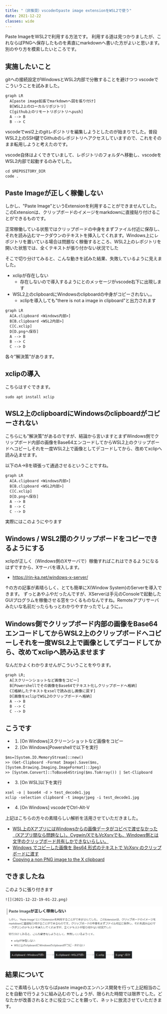 ```yaml
---
title: "（非推奨）vscodeのpaste image extensionをWSL2で使う"
date: 2021-12-22
classes: wide
---
```


Paste ImageをWSL2で利用する方法です。
利用する道は見つかりましたが、これならばPNGへ保存したものを素直にmarkdownへ書いた方がよいと思います。
別のやり方を模索したいところです。

## 実施したいこと

gitへの接続設定がWindowsとWSL2内部で分散することを避けつつ
vscodeでこういうことを試みました。

```mermaid
graph LR
  A[paste image拡張でmarkdownへ図を張り付け]
  B[WSL2上のローカルリポジトリ]
  C[github上のリモートリポジトリへpush]
  A --> B
  B --> C
```

vscodeでwsl2上のgitレポジトリを編集しようとしたのが始まりでした。普段WSL2上のSSH鍵でGithubのレポジトリへアクセスしていますので、これをそのまま転用しようと考えたのです。

vscode自体はよくできていまして、レポジトリのフォルダへ移動し、vscodeをWSL2内部で起動するのみでした。

```shell
cd $REPOSITORY_DIR
code .
```

## Paste Imageが正しく稼働しない

しかし、"Paste Image"というExtensionを利用することができませんてした。
このExtensionは、クリップボードのイメージをmarkdownに直接貼り付けることができるものです。

正常稼働している状態ではクリップボードの中身をまずファイル付近に保存し、それを読み込むマークダウンのテキストを挿入してくれます。Windows上にレポジトリを置いている場合は問題なく稼働するところ、WSL2上のレポジトリを開いた状態では、全くテキストが張り付かない状況でした

そこで切り分けてみると、こんな動きを試みた結果、失敗しているように見えました。

- xclipが存在しない
  - 存在しないので導入するようにとのメッセージがvscode右下に出現します
- WSL2上のclipboardにWindowsのclipboardの中身がコピーされない。。
  - xclipを導入しても"there is not a image in clipboard"と出力されます

```mermaid
graph LR
  A[A.clipboard <Windows内部>]
  B[B.clipboard <WSL2内部>]
  C[C.xclip]
  D[D.pngへ保存]
  A --> B
  B --> C
  C --> D
```

各々”解決策”があります。

## xclipの導入

こちらはすぐできます。

```shell
sudo apt install xclip
```

## WSL2上のclipboardにWindowsのclipboardがコピーされない

こちらにも”解決策”があるのですが、結論から言いますとまずWindows側でクリップボード内部の画像をBase64エンコードしてからWSL2上のクリップボードへコピーしそれを一度WSL2上で画像としてデコードしてから、改めてxclipへ読み込ませます。

以下のA->Bを頑張って通過させるということですね。

```mermaid
graph LR
  A[A.clipboard <Windows内部>]
  B[B.clipboard <WSL2内部>]
  C[C.xclip]
  D[D.pngへ保存]
  A --> B
  B --> C
  C --> D
```

実際にはこのようにやります

## Windows / WSL2間のクリップボードをコピーできるようにする

xclipが正しく（Windows側のXサーバで）稼働すればこれはできるようになるはずですから、Xサーバを導入します。

- <https://rin-ka.net/windows-x-server/>

↑の方の記事が素晴らしく、とても簡単にX(Window System)のServerを導入できます。
ずっとあやふやだったんですが、XServerは手元のConsoleで起動したGUIプログラムを稼働させる窓をつくるものなんですね。Remoteアプリサーバみたいな名前だったらもっとわかりやすかったでしょうに。。

## Windows側でクリップボード内部の画像をBase64エンコードしてからWSL2上のクリップボードへコピーしそれを一度WSL2上で画像としてデコードしてから、改めてxclipへ読み込ませます

なんだかよくわかりませんがこういうことをやります。

```mermaid
graph LR;
  A[スクリーンショットなど画像をコピー]
  B[Powershellでその画像をBase64でテキスト化しクリップボードへ格納]
  C[格納したテキストをxselで読み出し画像に戻す]
  D[画像をxclipでWSL2のクリップボードへ格納]
  A --> B
  B --> C
  C --> D
```

## こうです

- 1) [On Windows]スクリーンショットなど画像をコピー
- 2) [On Windows]Powershellで以下を実行

```shell
$ms=[System.IO.MemoryStream]::new()
>> (Get-Clipboard -Format Image).Save($ms, [System.Drawing.Imaging.ImageFormat]::Jpeg)
>> [System.Convert]::ToBase64String($ms.ToArray()) | Set-Clipboard
```

- 3) [On WSL]以下を実行

```shell
xsel -o | base64 -d > test_decode1.jpg
xclip -selection clipboard -t image/jpeg -i test_decode1.jpg
```

- 4) [On Windows] vscodeでCtrl-Alt-V

上記はこちらの方々の素晴らしい解析を活用させていただきました。

- [WSL上のXアプリにはWindowsからの画像データがコピペで渡せなかった（Xアプリ間なら問題なし）。Cygwin/XでもVcXsrvでも、Windows側とは文字のクリップボード共有しかできないらしい。](https://twitter.com/OshiroNaoki/status/1371098079491878913)
- [Windows でコピーした画像を Bes64 形式のテキストで VcXsrv のクリップボードに渡す](https://gist.github.com/hankei6km/3d09d3573b0ce4233c91f20f7c88b635)
- [Copying a non PNG image to the X clipboard](https://stackoverflow.com/questions/59385093/copying-a-non-png-image-to-the-x-clipboard)

## できましたね

このように張り付きます

```shell
![](2021-12-22-19-01-22.png)
```

![result](../assets/2021-12-22-19-01-22.png)

## 結果について

ここで素晴らしい方ならばpaste imageのエンハンス開発を行って上記相当のことを自動で行うように組み込むのでしょうが、限られた時間では限界でした。どなたかが改善されるときに役立つことを願って、ネットに放流させていただきます。
